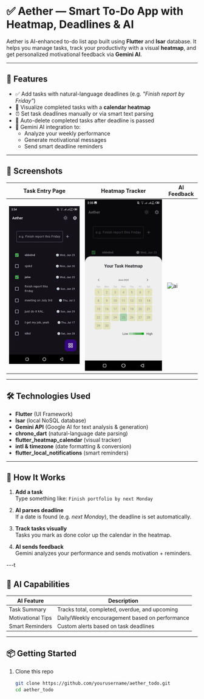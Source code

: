 
# ✅ Aether — Smart To-Do App with Heatmap, Deadlines & AI

Aether is AI-enhanced to-do list app built using **Flutter** and **Isar** database. It helps you manage tasks, track your productivity with a visual **heatmap**, and get personalized motivational feedback via **Gemini AI**.

---

## 🌟 Features

- ✅ Add tasks with natural-language deadlines (e.g. *"Finish report by Friday"*)
- 📆 Visualize completed tasks with a **calendar heatmap**
- ⏰ Set task deadlines manually or via smart text parsing
- 🎯 Auto-delete completed tasks after deadline is passed
- 🤖 Gemini AI integration to:
  - Analyze your weekly performance
  - Generate motivational messages
  - Send smart deadline reminders

---


## 📸 Screenshots

| Task Entry Page | Heatmap Tracker | AI Feedback |
|-----------------|-----------------|-------------|
| ![task](screenshots/task_entry.jpg) | ![heatmap](screenshots/heatmap.jpg) | ![ai](screenshots/ai_feedback.png) |



---

## 🛠️ Technologies Used

- **Flutter** (UI Framework)
- **Isar** (local NoSQL database)
- **Gemini API** (Google AI for text analysis & generation)
- **chrono_dart** (natural-language date parsing)
- **flutter_heatmap_calendar** (visual tracker)
- **intl & timezone** (date formatting & conversion)
- **flutter_local_notifications** (smart reminders)

---

## 🚀 How It Works

1. **Add a task**  
   Type something like: `Finish portfolio by next Monday`

2. **AI parses deadline**  
   If a date is found (e.g. *next Monday*), the deadline is set automatically.

3. **Track tasks visually**  
   Tasks you mark as done color up the calendar in the heatmap.

4. **AI sends feedback**  
   Gemini analyzes your performance and sends motivation + reminders.

---t

## 🧠 AI Capabilities

| AI Feature        | Description                                         |
|-------------------|-----------------------------------------------------|
| Task Summary      | Tracks total, completed, overdue, and upcoming     |
| Motivational Tips | Daily/Weekly encouragement based on performance    |
| Smart Reminders   | Custom alerts based on task deadlines              |

---

## 📦 Getting Started

1. Clone this repo  
   ```bash
   git clone https://github.com/yourusername/aether_todo.git
   cd aether_todo
